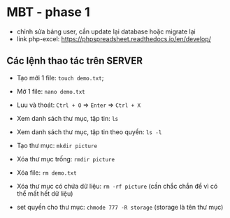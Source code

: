 # MBT - phase 1
- chỉnh sửa bảng user, cần update lại database hoặc migrate lại
- link php-excel: https://phpspreadsheet.readthedocs.io/en/develop/

## Các lệnh thao tác trên SERVER

- Tạo mới 1 file: `touch demo.txt`;
- Mở 1 file: `nano demo.txt`
- Luu và thoát: `Ctrl + O` => `Enter` => `Ctrl + X`

- Xem danh sách thư mục, tập tin: `ls` 
- Xem danh sách thư mục, tập tin theo quyền: `ls -l`

- Tạo thư mục: `mkdir picture`
- Xóa thư mục trống: `rmdir picture`
- Xóa file: `rm demo.txt`
- Xóa thư mục có chứa dữ liệu: `rm -rf picture` (cần chắc chắn để vì có thể mất hết dữ liệu)

- set quyền cho thư mục: `chmode 777 -R storage` (storage là tên thư mục)
